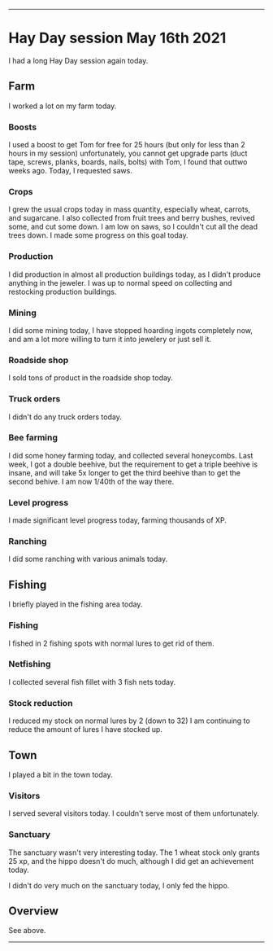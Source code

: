 
***

# Hay Day session May 16th 2021

I had a long Hay Day session again today.

## Farm

I worked a lot on my farm today.

### Boosts

I used a boost to get Tom for free for 25 hours (but only for less than 2 hours in my session) unfortunately, you cannot get upgrade parts (duct tape, screws, planks, boards, nails, bolts) with Tom, I found that outtwo weeks ago. Today, I requested saws.


### Crops

I grew the usual crops today in mass quantity, especially wheat, carrots, and sugarcane. I also collected from fruit trees and berry bushes, revived some, and cut some down. I am low on saws, so I couldn't cut all the dead trees down. I made some progress on this goal today.

### Production

I did production in almost all production buildings today, as I didn't produce anything in the jeweler. I was up to normal speed on collecting and restocking production buildings.

### Mining

I did some mining today, I have stopped hoarding ingots completely now, and am a lot more willing to turn it into jewelery or just sell it.

### Roadside shop

I sold tons of product in the roadside shop today.

### Truck orders

I didn't do any truck orders today.

### Bee farming

I did some honey farming today, and collected several honeycombs. Last week, I got a double beehive, but the requirement to get a triple beehive is insane, and will take 5x longer to get the third beehive than to get the second behive. I am now 1/40th of the way there.

### Level progress

I made significant level progress today, farming thousands of XP.

### Ranching

I did some ranching with various animals today.

## Fishing

I briefly played in the fishing area today.

### Fishing

I fished in 2 fishing spots with normal lures to get rid of them.

### Netfishing

I collected several fish fillet with 3 fish nets today.

### Stock reduction

I reduced my stock on normal lures by 2 (down to 32) I am continuing to reduce the amount of lures I have stocked up.

## Town

I played a bit in the town today.

### Visitors

I served several visitors today. I couldn't serve most of them unfortunately.

### Sanctuary

The sanctuary wasn't very interesting today. The 1 wheat stock only grants 25 xp, and the hippo doesn't do much, although I did get an achievement today.

I didn't do very much on the sanctuary today, I only fed the hippo.

## Overview

See above.

***
